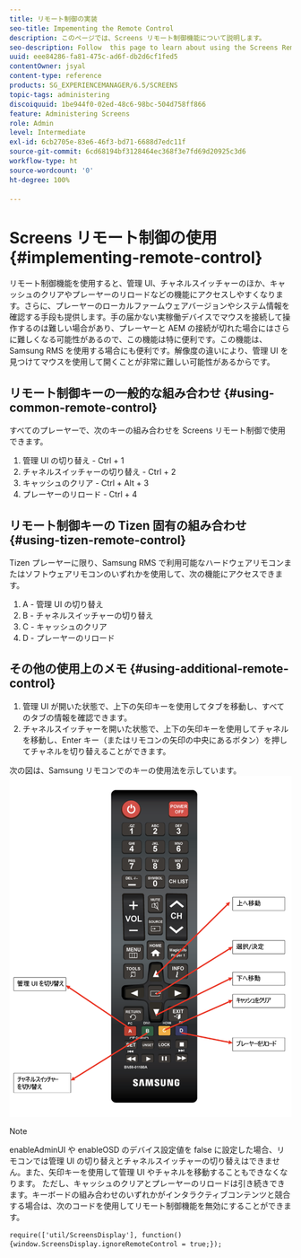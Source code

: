 ```yaml
---
title: リモート制御の実装
seo-title: Impementing the Remote Control
description: このページでは、Screens リモート制御機能について説明します。
seo-description: Follow  this page to learn about using the Screens Remote Control Feature.
uuid: eee84286-fa81-475c-ad6f-db2d6cf1fed5
contentOwner: jsyal
content-type: reference
products: SG_EXPERIENCEMANAGER/6.5/SCREENS
topic-tags: administering
discoiquuid: 1be944f0-02ed-48c6-98bc-504d758ff866
feature: Administering Screens
role: Admin
level: Intermediate
exl-id: 6cb2705e-83e6-46f3-bd71-6688d7edc11f
source-git-commit: 6cd68194bf3128464ec368f3e7fd69d20925c3d6
workflow-type: ht
source-wordcount: '0'
ht-degree: 100%

---
```


# Screens リモート制御の使用  {#implementing-remote-control}

リモート制御機能を使用すると、管理 UI、チャネルスイッチャーのほか、キャッシュのクリアやプレーヤーのリロードなどの機能にアクセスしやすくなります。さらに、プレーヤーのローカルファームウェアバージョンやシステム情報を確認する手段も提供します。手の届かない実稼働デバイスでマウスを接続して操作するのは難しい場合があり、プレーヤーと AEM の接続が切れた場合にはさらに難しくなる可能性があるので、この機能は特に便利です。この機能は、Samsung RMS を使用する場合にも便利です。解像度の違いにより、管理 UI を見つけてマウスを使用して開くことが非常に難しい可能性があるからです。

## リモート制御キーの一般的な組み合わせ {#using-common-remote-control}

すべてのプレーヤーで、次のキーの組み合わせを Screens リモート制御で使用できます。

1. 管理 UI の切り替え - Ctrl + 1
1. チャネルスイッチャーの切り替え - Ctrl + 2
1. キャッシュのクリア - Ctrl + Alt + 3
1. プレーヤーのリロード - Ctrl + 4

## リモート制御キーの Tizen 固有の組み合わせ {#using-tizen-remote-control}

Tizen プレーヤーに限り、Samsung RMS で利用可能なハードウェアリモコンまたはソフトウェアリモコンのいずれかを使用して、次の機能にアクセスできます。

1. A - 管理 UI の切り替え
1. B - チャネルスイッチャーの切り替え
1. C - キャッシュのクリア
1. D - プレーヤーのリロード

## その他の使用上のメモ {#using-additional-remote-control}

1. 管理 UI が開いた状態で、上下の矢印キーを使用してタブを移動し、すべてのタブの情報を確認できます。
1. チャネルスイッチャーを開いた状態で、上下の矢印キーを使用してチャネルを移動し、Enter キー（またはリモコンの矢印の中央にあるボタン）を押してチャネルを切り替えることができます。

次の図は、Samsung リモコンでのキーの使用法を示しています。
![画像](assets/tizen/remote.png)

>[!NOTE]
>enableAdminUI や enableOSD のデバイス設定値を false に設定した場合、リモコンでは管理 UI の切り替えとチャネルスイッチャーの切り替えはできません。また、矢印キーを使用して管理 UI やチャネルを移動することもできなくなります。 ただし、キャッシュのクリアとプレーヤーのリロードは引き続きできます。キーボードの組み合わせのいずれかがインタラクティブコンテンツと競合する場合は、次のコードを使用してリモート制御機能を無効にすることができます。

```
require(['util/ScreensDisplay'], function() {window.ScreensDisplay.ignoreRemoteControl = true;}); 
```
